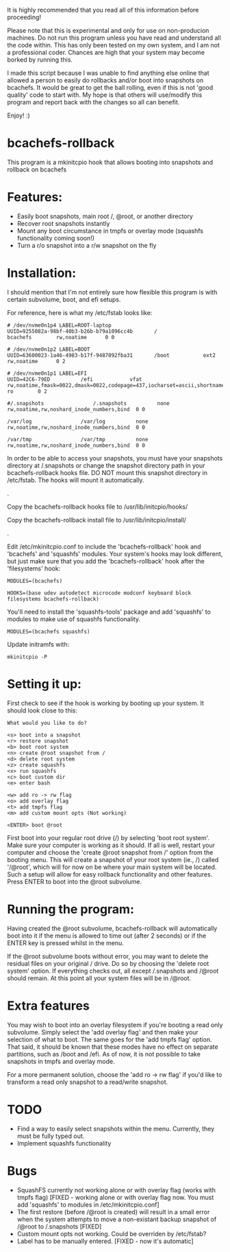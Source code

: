 It is highly recommended that you read all of this information before proceeding!

Please note that this is experimental and only for use on non-producion machines. Do not run this program unless you have read and understand all the code within. This has only been tested on my own system, and I am not a professional coder. Chances are high that your system may become borked by running this.

I made this script because I was unable to find anything else online that allowed a person to easily do rollbacks and/or boot into snapshots on bcachefs. It would be great to get the ball rolling, even if this is not 'good quality' code to start with. My hope is that others will use/modify this program and report back with the changes so all can benefit.

Enjoy! :)

# bcachefs-rollback
This program is a mkinitcpio hook that allows booting into snapshots and rollback on bcachefs

# Features:

- Easily boot snapshots, main root /, @root, or another directory
- Recover root snapshots instantly
- Mount any boot circumstance in tmpfs or overlay mode (squashfs functionality coming soon!)
- Turn a r/o snapshot into a r/w snapshot on the fly

# Installation:

I should mention that I'm not entirely sure how flexible this program is with certain subvolume, boot, and efi setups.

For reference, here is what my /etc/fstab looks like:


```
# /dev/nvme0n1p4 LABEL=ROOT-laptop
UUID=9255082a-98bf-40b3-b26b-b79a1096cc4b       /               bcachefs        rw,noatime      0 0

# /dev/nvme0n1p2 LABEL=BOOT
UUID=63600023-1a46-4983-b17f-9487092fba31       /boot           ext2            rw,noatime      0 2

# /dev/nvme0n1p1 LABEL=EFI
UUID=42C6-79ED          /efi            vfat            rw,noatime,fmask=0022,dmask=0022,codepage=437,iocharset=ascii,shortname=mixed,utf8,errors=remount-ro        0 2

#/.snapshots                /.snapshots          none            rw,noatime,rw,noshard_inode_numbers,bind  0 0

/var/log                /var/log          none            rw,noatime,rw,noshard_inode_numbers,bind  0 0

/var/tmp                /var/tmp          none            rw,noatime,rw,noshard_inode_numbers,bind  0 0
```

In order to be able to access your snapshots, you must have your snapshots directory at /.snapshots or change the snapshot directory path in your bcachefs-rollback hooks file.
DO NOT mount this snapshot directory in /etc/fstab. The hooks will mount it automatically.

.

Copy the bcachefs-rollback hooks file to /usr/lib/initcpio/hooks/

Copy the bcachefs-rollback install file to /usr/lib/initcpio/install/

.

Edit /etc/mkinitcpio.conf to include the 'bcachefs-rollback' hook and 'bcachefs' and 'squashfs' modules. Your system's hooks may look different, but just make sure that you add the 'bcachefs-rollback' hook after the 'filesystems' hook:

```
MODULES=(bcachefs)

HOOKS=(base udev autodetect microcode modconf keyboard block filesystems bcachefs-rollback)
```

You'll need to install the 'squashfs-tools' package and add 'squashfs' to modules to make use of squashfs functionality.

```
MODULES=(bcachefs squashfs)
```

Update initramfs with:

```
mkinitcpio -P
```


# Setting it up:

First check to see if the hook is working by booting up your system. It should look close to this:

```
What would you like to do?

<s> boot into a snapshot
<r> restore snapshot
<b> boot root system
<n> create @root snapshot from /
<d> delete root system
<z> create squashfs
<x> run squashfs
<c> boot custom dir
<e> enter bash

<w> add ro -> rw flag
<o> add overlay flag
<t> add tmpfs flag
<m> add custom mount opts (Not working)

<ENTER> boot @root
```

First boot into your regular root drive (/) by selecting 'boot root system'. Make sure your computer is working as it should. If all is well, restart your computer and choose the 'create @root snapshot from /' option from the booting menu. This will create a snapshot of your root system (ie., /) called '/@root', which will for now on be where your main system will be located. Such a setup will allow for easy rollback functionality and other features. Press ENTER to boot into the @root subvolume.

# Running the program:

Having created the @root subvolume, bcachefs-rollback will automatically boot into it if the menu is allowed to time out (after 2 seconds) or if the ENTER key is pressed whilst in the menu.

If the @root subvolume boots without error, you may want to delete the residual files on your original / drive. Do so by choosing the 'delete root system' option. If everything checks out, all except /.snapshots and /@root should remain. At this point all your system files will be in /@root.

# Extra features

You may wish to boot into an overlay filesystem if you're booting a read only subvolume. Simply select the 'add overlay flag' and then make your selection of what to boot. The same goes for the 'add tmpfs flag' option. That said, it should be known that these modes have no effect on separate partitions, such as /boot and /efi. As of now, it is not possible to take snapshots in tmpfs and overlay mode.

For a more permanent solution, choose the 'add ro -> rw flag' if you'd like to transform a read only snapshot to a read/write snapshot.

# TODO

- Find a way to easily select snapshots within the menu. Currently, they must be fully typed out.
- Implement squashfs functionality

# Bugs

- SquashFS currently not working alone or with overlay flag (works with tmpfs flag) [FIXED - working alone or with overlay flag now. You must add 'squashfs' to modules in /etc/mkinitcpio.conf]
- The first restore (before /@root is created) will result in a small error when the system attempts to move a non-existant backup snapshot of /@root to /.snapshots [FIXED]
- Custom mount opts not working. Could be overriden by /etc/fstab?
- Label has to be manually entered. [FIXED - now it's automatic]
